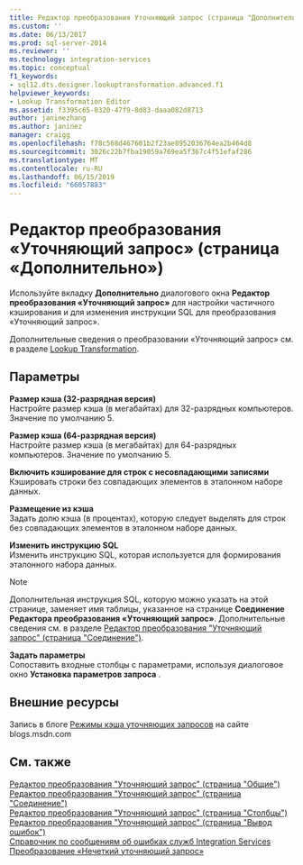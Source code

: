 ```yaml
---
title: Редактор преобразования Уточняющий запрос (страница "Дополнительно") | Документация Майкрософт
ms.custom: ''
ms.date: 06/13/2017
ms.prod: sql-server-2014
ms.reviewer: ''
ms.technology: integration-services
ms.topic: conceptual
f1_keywords:
- sql12.dts.designer.lookuptransformation.advanced.f1
helpviewer_keywords:
- Lookup Transformation Editor
ms.assetid: f3395c65-0320-47f9-8d83-daaa082d8713
author: janinezhang
ms.author: janinez
manager: craigg
ms.openlocfilehash: f78c568d467601b2f23ae8952036764ea2b464d8
ms.sourcegitcommit: 3026c22b7fba19059a769ea5f367c4f51efaf286
ms.translationtype: MT
ms.contentlocale: ru-RU
ms.lasthandoff: 06/15/2019
ms.locfileid: "66057883"
---
```

# <a name="lookup-transformation-editor-advanced-page"></a>Редактор преобразования «Уточняющий запрос» (страница «Дополнительно»)
  Используйте вкладку **Дополнительно** диалогового окна **Редактор преобразования «Уточняющий запрос»** для настройки частичного кэширования и для изменения инструкции SQL для преобразования «Уточняющий запрос».  
  
 Дополнительные сведения о преобразовании «Уточняющий запрос» см. в разделе [Lookup Transformation](data-flow/transformations/lookup-transformation.md).  
  
## <a name="options"></a>Параметры  
 **Размер кэша (32-разрядная версия)**  
 Настройте размер кэша (в мегабайтах) для 32-разрядных компьютеров. Значение по умолчанию 5.  
  
 **Размер кэша (64-разрядная версия)**  
 Настройте размер кэша (в мегабайтах) для 64-разрядных компьютеров. Значение по умолчанию 5.  
  
 **Включить кэширование для строк с несовпадающими записями**  
 Кэшировать строки без совпадающих элементов в эталонном наборе данных.  
  
 **Размещение из кэша**  
 Задать долю кэша (в процентах), которую следует выделять для строк без совпадающих элементов в эталонном наборе данных.  
  
 **Изменить инструкцию SQL**  
 Изменить инструкцию SQL, которая используется для формирования эталонного набора данных.  
  
> [!NOTE]  
>  Дополнительная инструкция SQL, которую можно указать на этой странице, заменяет имя таблицы, указанное на странице **Соединение** **Редактора преобразования «Уточняющий запрос»**. Дополнительные сведения см. в разделе [Редактор преобразования "Уточняющий запрос" (страница "Соединение")](../../2014/integration-services/lookup-transformation-editor-connection-page.md).  
  
 **Задать параметры**  
 Сопоставить входные столбцы с параметрами, используя диалоговое окно **Установка параметров запроса** .  
  
## <a name="external-resources"></a>Внешние ресурсы  
 Запись в блоге [Режимы кэша уточняющих запросов](https://go.microsoft.com/fwlink/?LinkId=219518) на сайте blogs.msdn.com  
  
## <a name="see-also"></a>См. также  
 [Редактор преобразования "Уточняющий запрос" (страница "Общие")](general-page-of-integration-services-designers-options.md)   
 [Редактор преобразования "Уточняющий запрос" (страница "Соединение")](../../2014/integration-services/lookup-transformation-editor-connection-page.md)   
 [Редактор преобразования "Уточняющий запрос" (страница "Столбцы")](../../2014/integration-services/lookup-transformation-editor-columns-page.md)   
 [Редактор преобразования "Уточняющий запрос" (страница "Вывод ошибок")](../../2014/integration-services/lookup-transformation-editor-error-output-page.md)   
 [Справочник по сообщениям об ошибках служб Integration Services](../../2014/integration-services/integration-services-error-and-message-reference.md)   
 [Преобразование «Нечеткий уточняющий запрос»](data-flow/transformations/fuzzy-lookup-transformation.md)  
  
  
